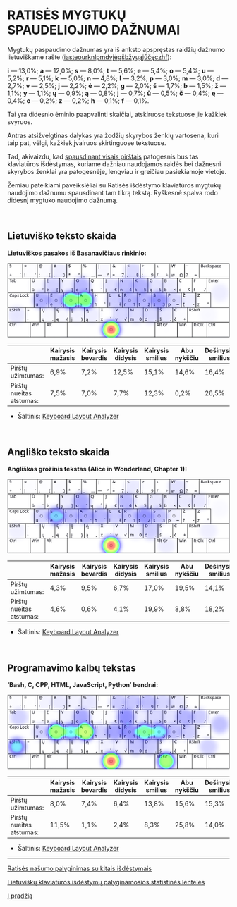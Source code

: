 
# RATISĖS MYGTUKŲ SPAUDELIOJIMO DAŽNUMAI

Mygtukų paspaudimo dažnumas yra iš anksto apspręstas raidžių dažnumo lietuviškame rašte ([iasteourknlpmdvjėgšbžyųąįūčęczhf](lt-raidziu-daznumas.txt)):

__i__ — 13,0%; __a__ — 12,0%; __s__ — 8,0%; __t__ — 5,6%; __e__ — 5,4%; __o__ — 5,4%; __u__ — 5,2%; __r__ — 5,1%; __k__ — 5,0%; __n__ — 4,8%; __l__ — 3,2%; __p__ — 3,0%; __m__ — 3,0%; __d__ — 2,7%; __v__ — 2,5%; __j__ — 2,2%; __ė__ — 2,2%; __g__ — 2,0%; __š__ — 1,7%; __b__ — 1,5%; __ž__ — 1,1%; __y__ — 1,1%; __ų__ — 0,9%; __ą__ — 0,8%; __į__ — 0,7%; __ū__ — 0,5%; __č__ — 0,4%; __ę__ — 0,4%; __c__ — 0,2%; __z__ — 0,2%; __h__ — 0,1%; __f__ — 0,1%.

Tai yra didesnio ėminio paapvalinti skaičiai, atskiruose tekstuose jie kažkiek svyruos.

Antras atsižvelgtinas dalykas yra žodžių skyrybos ženklų vartosena, kuri taip pat, vėlgi, kažkiek įvairuos skirtinguose tekstuose.

Tad, akivaizdu, kad [spausdinant visais pirštais](spausdinimo-visais-pirstais-tvarka.md) patogesnis bus tas klaviatūros išdėstymas, kuriame dažniau naudojamos raidės bei dažnesni skyrybos ženklai yra patogesnėje, lengviau ir greičiau pasiekiamoje vietoje.

Žemiau pateikiami paveikslėliai su Ratisės išdėstymo klaviatūros mygtukų naudojimo dažnumu spausdinant tam tikrą tekstą. Ryškesnė spalva rodo didesnį mygtuko naudojimo dažnumą.

<br>

## Lietuviško teksto skaida

__Lietuviškos pasakos iš Basanavičiaus rinkinio:__

![Mygtukų naudojimas Ratisės išdėstyme renkant lietuvišką tekstą](images/ratises-mygtuku-naudojimas.png)

||Kairysis mažasis|Kairysis bevardis|Kairysis didysis|Kairysis smilius|Abu nykščiu|Dešinysis smilius|Dešinysis didysis|Dešinysis bevardis|Dešinysis mažasis|
|------------------------|----------|-----------|----------|----------|--------|----------|----------|-----------|----------|
|    Pirštų užimtumas:   |   6,9%   |   7,2%    |   12,5%  |   15,1%  |  14,6% |   16,4%  |   12,4%  |    8,8%   |   6,3%   |
|Pirštų nueitas atstumas:|   7,5%   |   7,0%    |    7,7%  |   12,3%  |   0,2% |   26,5%  |   20,9%  |    5,9%   |  12,0%   |

- Šaltinis: [Keyboard Layout Analyzer](http://patorjk.com/keyboard-layout-analyzer/#/load/l6LcJ7Rd)

<br>

## Angliško teksto skaida

__Angliškas grožinis tekstas (Alice in Wonderland, Chapter 1):__

![Mygtukų naudojimas Ratisės išdėstyme renkant anglišką tekstą](images/ratises-mygtuku-naudojimas-angliskas.png)

||Kairysis mažasis|Kairysis bevardis|Kairysis didysis|Kairysis smilius|Abu nykščiu|Dešinysis smilius|Dešinysis didysis|Dešinysis bevardis|Dešinysis mažasis|
|------------------------|----------|-----------|----------|----------|--------|----------|----------|-----------|----------|
|    Pirštų užimtumas:   |   4,3%   |   9,5%    |    6,7%  |   17,0%  |  19,5% |   14,1%  |   13,1%  |    6,3%   |   9,4%   |
|Pirštų nueitas atstumas:|   4,6%   |   0,6%    |    4,1%  |   19,9%  |   8,8% |   18,2%  |   13,9%  |    4,0%   |  25,8%   |

- Šaltinis: [Keyboard Layout Analyzer](http://patorjk.com/keyboard-layout-analyzer/#/load/6nzdBCjp)

<br>

## Programavimo kalbų tekstas

__‘Bash, C, CPP, HTML, JavaScript, Python’ bendrai:__

![Mygtukų naudojimas Ratisės išdėstyme renkant programavimo kalbų tekstą](images/ratises-mygtuku-naudojimas-programavimas.png)

||Kairysis mažasis|Kairysis bevardis|Kairysis didysis|Kairysis smilius|Abu nykščiu|Dešinysis smilius|Dešinysis didysis|Dešinysis bevardis|Dešinysis mažasis|
|------------------------|----------|-----------|----------|----------|--------|----------|----------|-----------|----------|
|    Pirštų užimtumas:   |   8,0%   |   7,4%    |   6,4%   |   13,8%  |  15,6% |   15,3%  |   9,9%   |    9,8%   |   13,9%  |
|Pirštų nueitas atstumas:|  11,5%   |   1,1%    |   2,4%   |    8,3%  |  25,8% |   14,0%  |   6,8%   |    9,1%   |   20,9%  |

- Šaltinis: [Keyboard Layout Analyzer](http://patorjk.com/keyboard-layout-analyzer/#/load/kf6G05h8)

-------------------------

[Ratisės našumo palyginimas su kitais išdėstymais](lt-isdestymu-palyginimas.md)

[Lietuviškų klaviatūros išdėstymų palyginamosios statistinės lentelės](https://albuck.github.io/lithuanian-keyboard-layouts/lt-isdestymu-statistines-lenteles.html)

[Į pradžią](../README.md)
